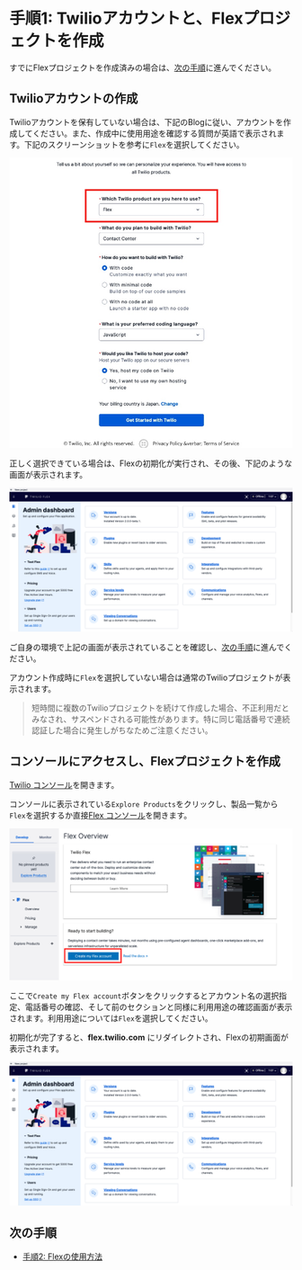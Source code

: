 #  手順1: Twilioアカウントと、Flexプロジェクトを作成

すでにFlexプロジェクトを作成済みの場合は、[次の手順](02-Play-with-Flex.md)に進んでください。

## Twilioアカウントの作成

Twilioアカウントを保有していない場合は、下記のBlogに従い、アカウントを作成してください。また、作成中に使用用途を確認する質問が英語で表示されます。下記のスクリーンショットを参考に`Flex`を選択してください。

![Flex Account](../assets/01-Create-Flex.jpg)

正しく選択できている場合は、Flexの初期化が実行され、その後、下記のような画面が表示されます。

![Flex init](../assets/01-flex-initialization.png)

ご自身の環境で上記の画面が表示されていることを確認し、[次の手順](02-Play-with-Flex.md)に進んでください。


アカウント作成時に`Flex`を選択していない場合は通常のTwilioプロジェクトが表示されます。

> 短時間に複数のTwilioプロジェクトを続けて作成した場合、不正利用だとみなされ、サスペンドされる可能性があります。特に同じ電話番号で連続認証した場合に発生しがちなためご注意ください。

## コンソールにアクセスし、Flexプロジェクトを作成
[Twilio コンソール](https://jp.twilio.com/console)を開きます。

コンソールに表示されている`Explore Products`をクリックし、製品一覧から`Flex`を選択するか直接[Flex コンソール](https://jp.twilio.com/console/flex/overview)を開きます。

![console - Flex](../assets/01-console-flex-2022.png)

ここで`Create my Flex account`ボタンをクリックするとアカウント名の選択指定、電話番号の確認、そして前のセクションと同様に利用用途の確認画面が表示されます。利用用途については`Flex`を選択してください。

初期化が完了すると、__flex.twilio.com__ にリダイレクトされ、Flexの初期画面が表示されます。

![Flex init](../assets/01-flex-initialization.png)

## 次の手順

- [手順2: Flexの使用方法](02-Play-with-Flex.md)